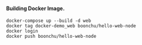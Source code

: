 #### Building Docker Image.

```
docker-compose up --build -d web
docker tag docker-demo_web boonchu/hello-web-node
docker login
docker push boonchu/hello-web-node
```
